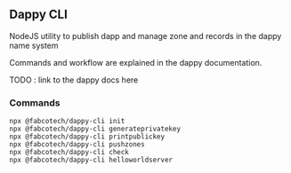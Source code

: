 ## Dappy CLI

NodeJS utility to publish dapp and manage zone and records in the dappy name system

Commands and workflow are explained in the dappy documentation.

TODO : link to the dappy docs here

### Commands

```
npx @fabcotech/dappy-cli init
npx @fabcotech/dappy-cli generateprivatekey
npx @fabcotech/dappy-cli printpublickey
npx @fabcotech/dappy-cli pushzones
npx @fabcotech/dappy-cli check
npx @fabcotech/dappy-cli helloworldserver
```